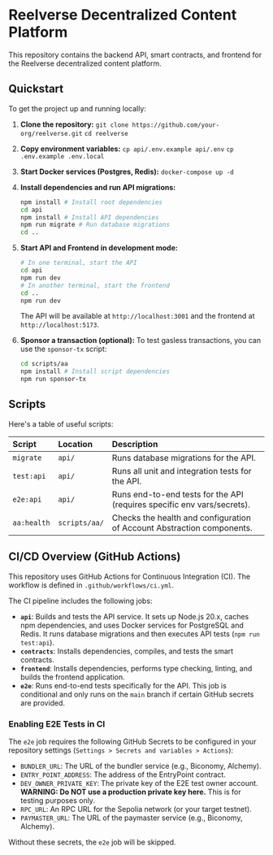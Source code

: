 # Reelverse Decentralized Content Platform

This repository contains the backend API, smart contracts, and frontend for the Reelverse decentralized content platform.

## Quickstart

To get the project up and running locally:

1.  **Clone the repository:**
    `git clone https://github.com/your-org/reelverse.git`
    `cd reelverse`

2.  **Copy environment variables:**
    `cp api/.env.example api/.env`
    `cp .env.example .env.local`

3.  **Start Docker services (Postgres, Redis):**
    `docker-compose up -d`

4.  **Install dependencies and run API migrations:**
    ```bash
    npm install # Install root dependencies
    cd api
    npm install # Install API dependencies
    npm run migrate # Run database migrations
    cd ..
    ```

5.  **Start API and Frontend in development mode:**
    ```bash
    # In one terminal, start the API
    cd api
    npm run dev
    # In another terminal, start the frontend
    cd ..
    npm run dev
    ```

    The API will be available at `http://localhost:3001` and the frontend at `http://localhost:5173`.

6.  **Sponsor a transaction (optional):**
    To test gasless transactions, you can use the `sponsor-tx` script:
    ```bash
    cd scripts/aa
    npm install # Install script dependencies
    npm run sponsor-tx
    ```

## Scripts

Here's a table of useful scripts:

| Script          | Location | Description                                                              |
| :-------------- | :------- | :----------------------------------------------------------------------- |
| `migrate`       | `api/`   | Runs database migrations for the API.                                    |
| `test:api`      | `api/`   | Runs all unit and integration tests for the API.                         |
| `e2e:api`       | `api/`   | Runs end-to-end tests for the API (requires specific env vars/secrets).  |
| `aa:health`     | `scripts/aa/` | Checks the health and configuration of Account Abstraction components. |

## CI/CD Overview (GitHub Actions)

This repository uses GitHub Actions for Continuous Integration (CI). The workflow is defined in `.github/workflows/ci.yml`.

The CI pipeline includes the following jobs:

*   **`api`**: Builds and tests the API service. It sets up Node.js 20.x, caches npm dependencies, and uses Docker services for PostgreSQL and Redis. It runs database migrations and then executes API tests (`npm run test:api`).
*   **`contracts`**: Installs dependencies, compiles, and tests the smart contracts.
*   **`frontend`**: Installs dependencies, performs type checking, linting, and builds the frontend application.
*   **`e2e`**: Runs end-to-end tests specifically for the API. This job is conditional and only runs on the `main` branch if certain GitHub secrets are provided.

### Enabling E2E Tests in CI

The `e2e` job requires the following GitHub Secrets to be configured in your repository settings (`Settings > Secrets and variables > Actions`):

*   `BUNDLER_URL`: The URL of the bundler service (e.g., Biconomy, Alchemy).
*   `ENTRY_POINT_ADDRESS`: The address of the EntryPoint contract.
*   `DEV_OWNER_PRIVATE_KEY`: The private key of the E2E test owner account. **WARNING: Do NOT use a production private key here.** This is for testing purposes only.
*   `RPC_URL`: An RPC URL for the Sepolia network (or your target testnet).
*   `PAYMASTER_URL`: The URL of the paymaster service (e.g., Biconomy, Alchemy).

Without these secrets, the `e2e` job will be skipped.
